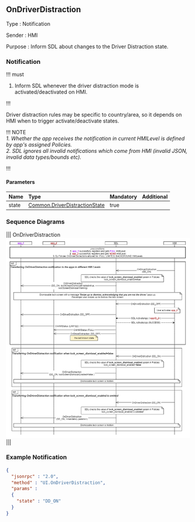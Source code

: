 ## OnDriverDistraction

Type
: Notification

Sender
: HMI

Purpose
: Inform SDL about changes to the Driver Distraction state.

### Notification

!!! must

1. Inform SDL whenever the driver distraction mode is activated/deactivated on HMI.

!!!

Driver distraction rules may be specific to country/area, so it depends on HMI when to trigger activate/deactivate states.

!!! NOTE  
_1. Whether the app receives the notification in current HMILevel is defined by app's assigned Policies._  
_2. SDL ignores all invalid notifications which come from HMI (invalid JSON, invalid data types/bounds etc)._

!!!

#### Parameters

|Name|Type|Mandatory|Additional|
|:---|:---|:--------|:---------|
|state|[Common.DriverDistractionState](../../common/enums/#driverdistractionstate)|true||

### Sequence Diagrams
|||
OnDriverDistraction
![OnDriverDistraction](./assets/OnDriverDistraction.png)
|||

### Example Notification
```json
{
  "jsonrpc" : "2.0",
  "method" : "UI.OnDriverDistraction",
  "params" :
  {
    "state" : "DD_ON"
  }
}
```
